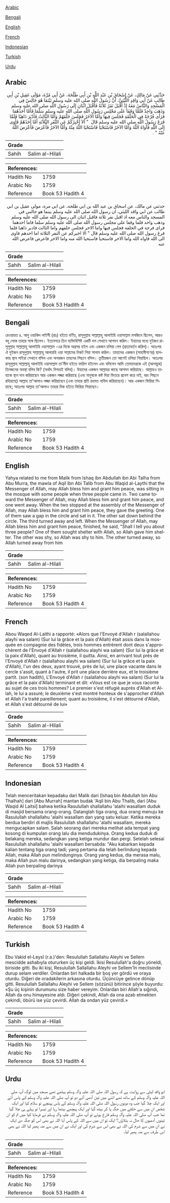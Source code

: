 [Arabic](#arabic)

[Bengali](#bengali)

[English](#english)

[French](#french)

[Indonesian](#indonesian)

[Turkish](#turkish)

[Urdu](#urdu)

## Arabic


<div dir="rtl" lang="ar" style={{fontSize:'larger',backgroundColor:'#f8f9fa',padding:20}}>
حَدَّثَنِي عَنْ مَالِكٍ، عَنْ إِسْحَاقَ بْنِ عَبْدِ اللَّهِ بْنِ أَبِي طَلْحَةَ، عَنْ أَبِي مُرَّةَ، مَوْلَى عَقِيلِ بْنِ أَبِي طَالِبٍ عَنْ أَبِي وَاقِدٍ اللَّيْثِيِّ، أَنَّ رَسُولَ اللَّهِ صلى الله عليه وسلم بَيْنَمَا هُوَ جَالِسٌ فِي الْمَسْجِدِ وَالنَّاسُ مَعَهُ إِذْ أَقْبَلَ نَفَرٌ ثَلاَثَةٌ فَأَقْبَلَ اثْنَانِ إِلَى رَسُولِ اللَّهِ صلى الله عليه وسلم وَذَهَبَ وَاحِدٌ فَلَمَّا وَقَفَا عَلَى مَجْلِسِ رَسُولِ اللَّهِ صلى الله عليه وسلم سَلَّمَا فَأَمَّا أَحَدُهُمَا فَرَأَى فُرْجَةً فِي الْحَلْقَةِ فَجَلَسَ فِيهَا وَأَمَّا الآخَرُ فَجَلَسَ خَلْفَهُمْ وَأَمَّا الثَّالِثُ فَأَدْبَرَ ذَاهِبًا فَلَمَّا فَرَغَ رَسُولُ اللَّهِ صلى الله عليه وسلم قَالَ ‏ "‏ أَلاَ أُخْبِرُكُمْ عَنِ النَّفَرِ الثَّلاَثَةِ أَمَّا أَحَدُهُمْ فَأَوَى إِلَى اللَّهِ فَآوَاهُ اللَّهُ وَأَمَّا الآخَرُ فَاسْتَحْيَا فَاسْتَحْيَا اللَّهُ مِنْهُ وَأَمَّا الآخَرُ فَأَعْرَضَ فَأَعْرَضَ اللَّهُ عَنْهُ ‏"‏ ‏.‏
</div>
<div style={{backgroundColor:'#f8f9fa',padding:20, marginBottom: 10}}><table> <thead> <tr> <th>Grade</th> <th></th> </tr> </thead> <tbody> <tr><td>Sahih</td><td>Salim al-Hilali</td></tr></tbody></table><table> <thead> <tr> <th>References:</th> <th></th> </tr> </thead> <tbody><tr><td>Hadith No</td><td>1759</td></tr><tr><td>Arabic No</td><td>1759</td></tr><tr><td>Reference</td><td>Book 53 Hadith 4</td></tr></tbody></table></div>


<div dir="rtl" lang="ar" style={{fontSize:'larger',backgroundColor:'#f8f9fa',padding:20}}>
حدثني عن مالك، عن اسحاق بن عبد الله بن ابي طلحة، عن ابي مرة، مولى عقيل بن ابي طالب عن ابي واقد الليثي، ان رسول الله صلى الله عليه وسلم بينما هو جالس في المسجد والناس معه اذ اقبل نفر ثلاثة فاقبل اثنان الى رسول الله صلى الله عليه وسلم وذهب واحد فلما وقفا على مجلس رسول الله صلى الله عليه وسلم سلما فاما احدهما فراى فرجة في الحلقة فجلس فيها واما الاخر فجلس خلفهم واما الثالث فادبر ذاهبا فلما فرغ رسول الله صلى الله عليه وسلم قال " الا اخبركم عن النفر الثلاثة اما احدهم فاوى الى الله فاواه الله واما الاخر فاستحيا فاستحيا الله منه واما الاخر فاعرض فاعرض الله عنه
</div>
<div style={{backgroundColor:'#f8f9fa',padding:20, marginBottom: 10}}><table> <thead> <tr> <th>Grade</th> <th></th> </tr> </thead> <tbody> <tr><td>Sahih</td><td>Salim al-Hilali</td></tr></tbody></table><table> <thead> <tr> <th>References:</th> <th></th> </tr> </thead> <tbody><tr><td>Hadith No</td><td>1759</td></tr><tr><td>Arabic No</td><td>1759</td></tr><tr><td>Reference</td><td>Book 53 Hadith 4</td></tr></tbody></table></div>

## Bengali


<div dir="ltr" lang="bn" style={{fontSize:'larger',backgroundColor:'#f8f9fa',padding:20}}>
রেওয়ায়ত ৪. আবু ওয়াকিদ লাইসী (রাঃ) হইতে বর্ণিত, রাসূলুল্লাহ সাল্লাল্লাহু আলাইহি ওয়াসাল্লাম মসজিদে ছিলেন, আরও বহু লোক তাহার সঙ্গে ছিলেন। ইত্যবসরে তিন ব্যক্তিবিশিষ্ট একটি দল সেখানে আগমন করিল। ইহাদের মধ্যে দুইজন রাসূলুল্লাহ সাল্লাল্লাহু আলাইহি ওয়াসাল্লাম -এর দিকে অগ্রসর হইল এবং একজন চলিয়া গেল (প্রত্যাবর্তন করিল)। অতঃপর ঐ দুইজন রাসূলুল্লাহ সাল্লাল্লাহু আলায়হি ওয়া সাল্লামের নিকট গিয়া সালাম করিল। তাহাদের একজন (সাহাবীগণের) হালকায় স্থান পাইয়া সেখানে বসিল এবং অপরজন তাহদের পিছনে বসিল। তৃতীয়জন তো আগেই চলিয়া গিয়াছিল। অতঃপর রাসূলুল্লাহ সাল্লাল্লাহু আলাইহি ওয়াসাল্লাম তা’লীম হইতে ফারিগ হইলেন এবং বলিলেন আমি তোমাদেরকে এই (আগন্তুক) তিনজনের অবস্থা বলিব কি? (অর্থাৎ নিশ্চয়ই বলিব)। উহাদের একজন আল্লাহর কাছে আগমন করিয়াছে। আল্লাহও তাহাকে স্থান দান করিয়াছেন আর একজন লজ্জা করিয়াছে (এবং মানুষকে কষ্ট দিয়া ভিতরে প্রবেশ করে নাই, বরং পিছনে রহিয়াছে) আল্লাহ তা’আলাও লজ্জা করিয়াছেন (এবং তাহার প্রতি রহমত নাযিল করিয়াছেন)। আর একজন ফিরিয়া গিয়াছে; অতঃপর আল্লাহ তা’আলাও তাহার দিক হইতে ফিরিয়া গিয়াছেন।
</div>
<div style={{backgroundColor:'#f8f9fa',padding:20, marginBottom: 10}}><table> <thead> <tr> <th>Grade</th> <th></th> </tr> </thead> <tbody> <tr><td>Sahih</td><td>Salim al-Hilali</td></tr></tbody></table><table> <thead> <tr> <th>References:</th> <th></th> </tr> </thead> <tbody><tr><td>Hadith No</td><td>1759</td></tr><tr><td>Arabic No</td><td>1759</td></tr><tr><td>Reference</td><td>Book 53 Hadith 4</td></tr></tbody></table></div>

## English


<div dir="ltr" lang="en" style={{fontSize:'larger',backgroundColor:'#f8f9fa',padding:20}}>
Yahya related to me from Malik from Ishaq ibn Abdullah ibn Abi Talha from Abu Murra, the mawla of Aqil ibn Abi Talib from Abu Waqid al-Laythi that the Messenger of Allah, may Allah bless him and grant him peace, was sitting in the mosque with some people when three people came in. Two came toward the Messenger of Allah, may Allah bless him and grant him peace, and one went away. When the two stopped at the assembly of the Messenger of Allah, may Allah bless him and grant him peace, they gave the greeting. One of them saw a gap in the circle and sat in it. The other sat down behind the circle. The third turned away and left. When the Messenger of Allah, may Allah bless him and grant him peace, finished, he said, "Shall I tell you about three people? One of them sought shelter with Allah, so Allah gave him shelter. The other was shy, so Allah was shy to him. The other turned away, so Allah turned away from him
</div>
<div style={{backgroundColor:'#f8f9fa',padding:20, marginBottom: 10}}><table> <thead> <tr> <th>Grade</th> <th></th> </tr> </thead> <tbody> <tr><td>Sahih</td><td>Salim al-Hilali</td></tr></tbody></table><table> <thead> <tr> <th>References:</th> <th></th> </tr> </thead> <tbody><tr><td>Hadith No</td><td>1759</td></tr><tr><td>Arabic No</td><td>1759</td></tr><tr><td>Reference</td><td>Book 53 Hadith 4</td></tr></tbody></table></div>

## French


<div dir="ltr" lang="fr" style={{fontSize:'larger',backgroundColor:'#f8f9fa',padding:20}}>
Abou Waqed Al-Laithi a rapporté: «Alors que l'Envoyé d'Allah r (salallahou alayhi wa salam) (Sur lui la grâce et la paix d'Allah) était assis dans la mosquée en compagnie des fidèles, trois hommes entrèrent dont deux s'approchèrent de l'Envoyé d'Allah r (salallahou alayhi wa salam) (Sur lui la grâce et la paix d'Allah), quant au troisième, il quitta. Ainsi, en arrivant tout près de l'Envoyé d'Allah r (salallahou alayhi wa salam) (Sur lui la grâce et la paix d'Allah), l'un des deux, ayant trouvé, près de lui, une place vacante dans le cercle s'assit, quant à l'autre, il prit une place derrière eux, et le troisième partit. (son hadith), L'Envoyé d'Allah r (salallahou alayhi wa salam) (Sur lui la grâce et la paix d'Allah) terminant et dit: «Vous est ce que je vous raconte au sujet de ces trois hommes? Le premier s'est réfugié auprès d'Allah et Allah, le lui a assuré; le deuxième s'est montré honteux de s'approcher d'Allah et Allah l'a traité pareillement; quant au troisième, il s'est détourné d'Allah, et Allah s'est détourné de lui»
</div>
<div style={{backgroundColor:'#f8f9fa',padding:20, marginBottom: 10}}><table> <thead> <tr> <th>Grade</th> <th></th> </tr> </thead> <tbody> <tr><td>Sahih</td><td>Salim al-Hilali</td></tr></tbody></table><table> <thead> <tr> <th>References:</th> <th></th> </tr> </thead> <tbody><tr><td>Hadith No</td><td>1759</td></tr><tr><td>Arabic No</td><td>1759</td></tr><tr><td>Reference</td><td>Book 53 Hadith 4</td></tr></tbody></table></div>

## Indonesian


<div dir="ltr" lang="id" style={{fontSize:'larger',backgroundColor:'#f8f9fa',padding:20}}>
Telah menceritakan kepadaku dari Malik dari [Ishaq bin Abdullah bin Abu Thalhah] dari [Abu Murrah] mantan budak 'Aqil bin Abu Thalib, dari [Abu Waqid Al Laitsi] bahwa ketika Rasulullah shallallahu 'alaihi wasallam duduk di masjid bersama orang-orang. Datanglah tiga orang, dua orang menuju ke Rasulullah shallallahu 'alaihi wasallam dan yang satu keluar. Ketika mereka berdua berdiri di majlis Rasulullah shallallahu 'alaihi wasallam, mereka mengucapkan salam. Salah seorang dari mereka melihat ada tempat yang kosong di kumpulan orang lalu dia mendudukinya. Orang kedua duduk di belakang mereka, sedangkan yang ketiga mundur dan pergi. Setelah selesai Rasulullah shallallahu 'alaihi wasallam bersabda: "Aku kabarkan kepada kalian tentang tiga orang tadi; yang pertama dia telah berlindung kepada Allah, maka Allah pun melindunginya. Orang yang kedua, dia merasa malu, maka Allah pun malu darinya, sedangkan yang ketiga, dia berpaling maka Allah pun berpaling darinya
</div>
<div style={{backgroundColor:'#f8f9fa',padding:20, marginBottom: 10}}><table> <thead> <tr> <th>Grade</th> <th></th> </tr> </thead> <tbody> <tr><td>Sahih</td><td>Salim al-Hilali</td></tr></tbody></table><table> <thead> <tr> <th>References:</th> <th></th> </tr> </thead> <tbody><tr><td>Hadith No</td><td>1759</td></tr><tr><td>Arabic No</td><td>1759</td></tr><tr><td>Reference</td><td>Book 53 Hadith 4</td></tr></tbody></table></div>

## Turkish


<div dir="ltr" lang="tr" style={{fontSize:'larger',backgroundColor:'#f8f9fa',padding:20}}>
Ebu Vakid el-Leysî (r.a.)'den: Resulullah Sallallahu Aleyhi ve Sellem mescidde ashabıyla otururken üç kişi geldi. îkisi Resululîah'a doğru yöneldi, biriside gitti. Bu iki kişi, Resuluîlah Sallallahu Aleyhi ve Sellem'İn meclisinde durup selam verdiler. Onlardan biri halkada bir boş yer gördü ve oraya oturdu. Diğeri de oradakilerin arkasına oturdu. Üçüncüye gelince dönüp gitti. Resulullah Sallallahu Aleyhi ve Sellem (sözünü) bitirince şöyle buyurdu: «Şu üç kişinin durumunu size haber vereyim. Onlardan biri Allah'a sığındı, Allah da onu himayesine aldı. Diğeri çekindi, Allah da ona azab etmekten çekindi, öbürü ise yüz çevirdi. Allah da ondan yüz çevirdi.»
</div>
<div style={{backgroundColor:'#f8f9fa',padding:20, marginBottom: 10}}><table> <thead> <tr> <th>Grade</th> <th></th> </tr> </thead> <tbody> <tr><td>Sahih</td><td>Salim al-Hilali</td></tr></tbody></table><table> <thead> <tr> <th>References:</th> <th></th> </tr> </thead> <tbody><tr><td>Hadith No</td><td>1759</td></tr><tr><td>Arabic No</td><td>1759</td></tr><tr><td>Reference</td><td>Book 53 Hadith 4</td></tr></tbody></table></div>

## Urdu


<div dir="rtl" lang="ur" style={{fontSize:'larger',backgroundColor:'#f8f9fa',padding:20}}>
ابو واقد لیثی سے روایت ہے کہ رسول اللہ صلی اللہ علیہ وآلہ وسلم بیٹھے تھے مسجد میں لوگ آپ صلی اللہ علیہ وآلہ وسلم کے ساتھ تھے اتنے میں تین آدمی آئے دو تو آپ صلی اللہ علیہ وآلہ وسلم کے پاس آئے اور ایک چلا گیا جب وہ دونوں رسول اللہ صلی اللہ علیہ وآلہ وسلم کے پاس پہنچے تو سلام کیا اور ایک شخص ان میں سے حلقے میں جگہ پا کر بیٹھ گیا اور ایک پیچھے بیٹھا رہا اور تیسرا تو پہلے ہی چلا گیا تھا جب آپ صلی اللہ علیہ وآلہ وسلم فارغ ہوئے تو آپ صلی اللہ علیہ وآلہ وسلم نے فرمایا کیا میں تم کو ان تینوں آدمیوں کا حال نہ بتلاؤں؟ ایک تو ان میں سے اللہ کے پاس آیا اللہ نے بھی اس کو جگہ دی ایک نے ان میں سے شرم کی اللہ نے بھی اس سے شرم کی اور ایک نے ان میں سے منہ پھیر لیا اللہ نے بھی اس طرف سے منہ پھیر لیا۔
</div>
<div style={{backgroundColor:'#f8f9fa',padding:20, marginBottom: 10}}><table> <thead> <tr> <th>Grade</th> <th></th> </tr> </thead> <tbody> <tr><td>Sahih</td><td>Salim al-Hilali</td></tr></tbody></table><table> <thead> <tr> <th>References:</th> <th></th> </tr> </thead> <tbody><tr><td>Hadith No</td><td>1759</td></tr><tr><td>Arabic No</td><td>1759</td></tr><tr><td>Reference</td><td>Book 53 Hadith 4</td></tr></tbody></table></div>